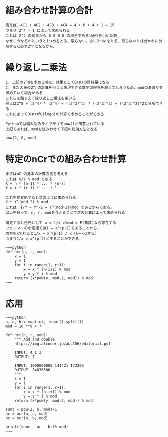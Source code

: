 # 組み合わせ計算の合計
    例えば、4C1 + 4C2 + 4C3 + 4C4 = 4 + 6 + 4 + 1 = 15
    つまり 2^4 - 1 によって求められる
    これは 2^4 の結果から 0 0 0 0 の場合である1通りを引いた数
    なぜこうなるかというと1つめをとる、取らない、次に2つめをとる、取らないと枝分かれに分岐すると必ず2^nになるから。

# 繰り返し二乗法
    1. 上記の2^nを求める時に、結果としてO(n)の計算量になる
    2. また大量の2^nの計算を行うと表現できる数字の限界を超えてしまうため、modのあまりを求めていく場合がある
    これらを踏まえて繰り返し二乗法を用いる
    例えば2^8 = (2^4) * (2^4) = ((2^2)^2) * ((2^2)^2) = ((2^2)^2)^2と分解できる
    これによってO(n)がO(logn)の計算で求めることができる

    Pythonでは組み込みライブラリでpow()が用意されている
    上記であれば、modを組みわせて下記の利用方法となる
    
    pow(2, 8, mod)

# 特定のnCrでの組み合わせ計算
    まずはnCrの基本の計算方法を考える
    これは X/Y % mod となる
    X = n * (n-1) * ... * (n-r)
    Y = r * (r-1) * ... * 1

    これを式変形すると次のように求められる
    X * Y^(mod-2) % mod
    これは　1/Y = Y^-1 = Y^(mod-2)%mod であるからである。
    以上を持って、n, r, modを与えることで次の計算によって求められる  

    補足すると逆元として x = 1/x がmod = P(素数)なら存在する
    フェルマーの小定理では1 = a^(p-1)であることから、
    両方をxでわると1/x = x^(p-1) / x（a＝xとする)
    つまり1/x = x^(p-2)とすることができる

    ~~~python
    def ncr(n, r, mod):
        x = 1
        y = 1
        for i in range(1, r+1):
            x = x * (n-i+1) % mod
            y = y * i % mod
        return (x*pow(y, mod-2, mod)) % mod
    ~~~

# 応用
    ~~~python
    n, a, b = map(int, input().split())
    mod = 10 **9 + 7

    def ncr(n, r, mod):
        """ Add and double
        https://img.atcoder.jp/abc156/editorial.pdf

        INPUT: 4 1 3
        OUTPUT: 7

        INPUT: 1000000000 141421 173205
        OUTPUT: 34076506
        """
        x = 1
        y = 1
        for i in range(1, r+1):
            x = x * (n-i+1) % mod
            y = y * i % mod
        return (x*pow(y, mod-2, mod)) % mod

    sumc = pow(2, n, mod)-1
    ac = ncr(n, a, mod)
    bc = ncr(n, b, mod)

    print((sumc - ac - bc)% mod)
    ~~~

